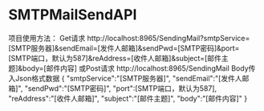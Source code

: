 # SMTPMailSendAPI

项目使用方法：
Get请求 http://localhost:8965/SendingMail?smtpService=[SMTP服务器]&sendEmail=[发件人邮箱]&sendPwd=[SMTP密码]&port=[SMTP端口，默认为587]&reAddress=[收件人邮箱]&subject=[邮件主题]&body=[邮件内容]
或Post请求 http://localhost:8965/SendingMail Body传入Json格式数据
{
"smtpService":"[SMTP服务器]",
"sendEmail":"[发件人邮箱]",
"sendPwd":"[SMTP密码]",
"port":[SMTP端口，默认为587],
"reAddress":"[收件人邮箱]",
"subject":"[邮件主题]",
"body":"[邮件内容]"
}
